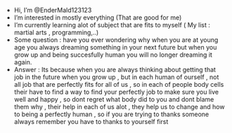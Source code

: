 -  Hi, I’m @EnderMald123123
-  I’m interested in mostly everything (That are good for me)
-  I’m currently learning alot of subject that are fits to myself ( My list : martial arts , programming,..)
-  Some question : have you ever wondering why when you are at young age you always dreaming something in your next future but when you grow up and being succesfully human you will no longer dreaming it again.
-   Answer : Its because when you are always thinking about getting that job in the future when you grow up , but in each human of ourself ,  not all job that are perfectly fits for all of us , so in each of people body cells their have to find a way to find your perfectly job to make sure you live well and happy , so dont regret what body did to you and dont blame them why , their help in each of us alot , they help us to change and how to being a perfectly human , so if you are trying to thanks someone always remember you have to thanks to yourself first  

<!---
EnderMald123123/EnderMald123123 is a ✨ special ✨ repository because its `README.md` (this file) appears on your GitHub profile.
You can click the Preview link to take a look at your changes.
--->
